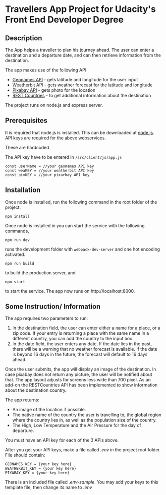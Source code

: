 # Travellers App Project for Udacity's Front End Developer Degree

## Description

The App helps a traveller to plan his journey ahead. The user can enter a destination and a departure date, and can then retrieve information from the destination.

The app makes use of the following API:

- [Geonames API](http://www.geonames.org/) - gets latitude and longitude for the user input
- [Weatherbit API](https://www.weatherbit.io/) - gets weather forecast for the latitude and longitude
- [Pixabay API](https://pixabay.com/)  - gets photo for the location
- [REST Countries](https://restcountries.eu) - to get additional information about the destination


The project runs on node.js and express server.

## Prerequisites

It is required that node.js is installed. This can be downloaded at [node.js](https://nodejs.org/en/). API keys are required for the above webservices. 

These are hardcoded

The API key have to be entered in ```/src/client/js/app.js```

```
const userName = //your geonames API key
const weaKEY = //your weatherbit API key
const pixKEY = //your pixarbay API key
```


## Installation

Once node is installed, run the following command in the root folder of the project.

```
npm install
```

Once node is installed in you can start the service with the following commands,

```
npm run dev
```
runs the development folder with ```webpack-dev-server``` and one hot encoding activated.

```
npm run build
```
to build the production server, and

```
npm start
```

to start the service. The app now runs on http://localhost:8000.


## Some Instruction/ Information

The app requires two parameters to run:

1. In the destination field, the user can enter either a name for a place, or a zip code. If your entry is returning a place with the same name in a different country, you can add the country to the input box
2. In the date field, the user enters any date. If the date lies in the past, there will be a warning that no weather forecast is available. If the date is beyond 16 days in the future, the forecast will default to 16 days ahead.


Once the user submits, the app will display an image of the destination. In case pixabay does not return any picture, the user will be notified about that. The app layout adjusts for screens less wide than 700 pixel. As an add-on the RESTCountries API has been implemented to show information about the destination country.  

The app returns:

- An image of the location if possible.
- The native name of the country the user is travelling to, the global region where the country lies in, as well as the population size of the country.
- The High, Low Temperature and the Air Pressure for the day of departure.





You must have an API key for each of the 3 APIs above.

After you get your API keys, make a file called *.env* in the project root folder. File should contain:

```
GEONAMES_KEY = {your key here}
WEATHERBIT_KEY = {your key here}
PIXABAY_KEY = {your key here}
```
There is an included file called *.env-sample*. You may add your keys to this template file, then change its name to *.env*

